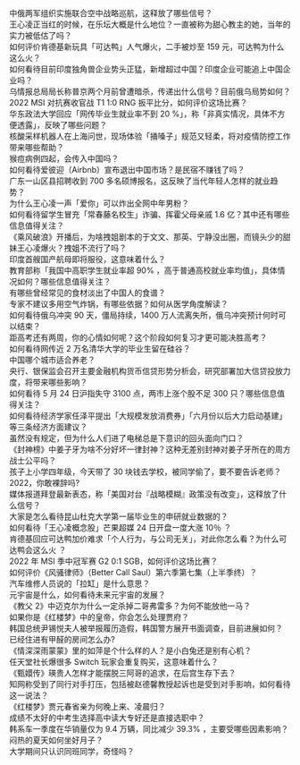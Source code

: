 中俄两军组织实施联合空中战略巡航，这释放了哪些信号？  
王心凌正当红的时候，在乐坛大概是什么地位？一直被称为甜心教主的她，当年的实力被低估了吗？  
如何评价肯德基新玩具「可达鸭」人气爆火，二手被炒至 159 元，可达鸭为什么这么火？  
如何看待目前印度独角兽企业势头正猛，新增超过中国？印度企业可能追上中国企业吗？  
乌情报总局局长称普京两个月前曾遭暗杀，传递出什么信号？目前俄乌局势如何？  
2022 MSI 对抗赛收官战 T1 1:0 RNG 扳平比分，如何评价这场比赛？  
华东政法大学回应「网传毕业生就业率不到 20 %」，称「非真实情况，具体不方便透露」，反映了哪些问题？  
核酸采样机器人在上海问世，现场体验「捅嗓子」规范又轻柔，将对疫情防控工作带来哪些帮助？  
猴痘病例四起，会传入中国吗？  
如何看待爱彼迎（Airbnb）宣布退出中国市场？是民宿不赚钱了吗？  
广东一山区县招聘收到 700 多名硕博报名，这反映了当代年轻人怎样的就业趋势？  
为什么王心凌一声「爱你」可以炸出全网中年男粉？  
如何看待留学生冒充「常春藤名校生」诈骗、挥霍父母亲戚 1.6 亿？其中还有哪些信息值得关注？  
《乘风破浪》开播后，为啥拽姐剧本的于文文、那英、宁静没出圈，而镜头少的甜妹王心凌爆火？拽姐不流行了吗？  
印度首艘国产航母即将服役，这意味着什么？  
教育部称「我国中高职学生就业率超 90% ，高于普通高校就业率均值」，具体情况如何？哪些信息值得关注？  
有哪些曾经常见的食材淡出了中国人的食谱？  
专家不建议多用空气炸锅，有哪些依据？如何从医学角度解读？  
如何看待俄乌冲突 90 天，僵局持续，1400 万人流离失所，俄乌冲突预计何时可以结束？  
距高考还有两周，你的心情如何呢？这个阶段如何复习才更可能决胜高考？  
如何看待网传近 2 万名清华大学的毕业生留在硅谷？  
中国哪个城市适合养老？  
央行、银保监会召开主要金融机构货币信贷形势分析会，研究部署加大信贷投放力度，将带来哪些影响？  
如何看待 5 月 24 日沪指失守 3100 点，两市上涨个股不足 300 只？哪些信息值得关注？  
如何看待经济学家任泽平提出「大规模发放消费券」「六月份以后大力启动基建」等三条经济方面建议？  
虽然没有规定，但为什么人们进了电梯总是下意识的回头面向门口？  
《封神榜》中姜子牙为啥不分好坏一律封神？这种无差别封神对姜子牙所在的周方战士公平吗？  
孩子上小学四年级，今天带了 30 块钱去学校，被同学偷了，要不要告诉老师？  
2022，你敢裸辞吗?  
媒体报道拜登最新表态，称「美国对台『战略模糊』政策没有改变」，这释放了什么信号？  
大家是怎么看待昆山杜克大学第一届毕业生的申研就业数据的？  
如何看待「王心凌概念股」芒果超媒 24 日开盘一度大涨 10％ ？  
肯德基回应可达鸭加价难求「个人行为，与公司无关」，对此你怎么看？为什么可达鸭会这么火 ？  
2022 年 MSI 季中冠军赛 G2 0:1 SGB，如何评价这场比赛？  
如何评价《风骚律师》（Better Call Saul）第六季第七集（上半季终）？  
汽车维修人员说的「拉缸」是什么意思？  
元宇宙是什么，如何看待未来元宇宙的发展？  
《教父 2》中迈克尔为什么一定杀掉二哥弗雷多？为何不能放他一马？  
如果你是《红楼梦》中的皇帝，你会怎么处理贾府？  
韩国总统尹锡悦夫人被举报履历造假，韩国警方展开书面调查，目前进展如何？  
已经住进有甲醛的房间怎么办?  
《情深深雨蒙蒙》里的如萍是个什么样的人？是小白兔还是别有心机？  
任天堂社长爆很多 Switch 玩家会重复购买，这意味着什么？  
《甄嬛传》瑛贵人怎样才能摆脱三阿哥的追求，在后宫生存下去？  
知网称受到了同行对手打压，包括被赵德馨教授起诉也是受到对手影响，如何看待这一说法？  
《红楼梦》贾元春省亲为何晚上来、凌晨归？  
成绩不太好的中考生选择高中读大专好还是直接选职中？  
韩系车一季度在华销量仅为 9.4 万辆，同比减少 39.3% ，主要受哪些因素影响？  
闷热的夏天如何坐好月子？  
大学期间只认识同班同学，奇怪吗？  
